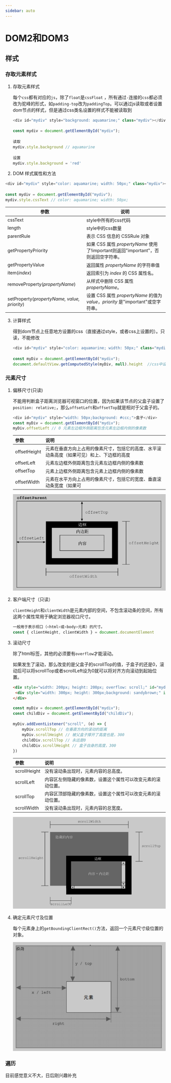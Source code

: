 ```yaml
---
sidebar: auto
---
```


# DOM2和DOM3

## 样式

### 存取元素样式

1. 存取元素样式

   每个`css`都有对应的`js`，除了`float`是`cssFloat` ，所有通过`-`连接的`css`都必须改为驼峰的形式，如`padding-top`改为`paddingTop`。可以通过js读取或者设置dom节点的样式，但是通过css类名设置的样式不能被读取到

   ```js
   <div id="mydiv" style="background: aquamarine;" class="mydiv"></div>
   
   const mydiv = document.getElementById("mydiv");
   
   读取
   mydiv.style.background // aquamarine
   
   设置
   mydiv.style.background = 'red'
   ```

2.  DOM 样式属性和方法

   ```js
   <div id="mydiv" style="color: aquamarine; width: 50px;" class="mydiv"></div>
   
   const mydiv = document.getElementById("mydiv");
   mydiv.style.cssText // color: aquamarine; width: 50px;
   ```

   | 参数                                         | 说明                                                         |
   | -------------------------------------------- | ------------------------------------------------------------ |
   | cssText                                      | style中所有的css代码                                         |
   | length                                       | style中的css数量                                             |
   | parentRule                                   | 表示 CSS 信息的 CSSRule 对象                                 |
   | getPropertyPriority                          | 如果 CSS 属性 *propertyName* 使用了!important则返回"important"，否则返回空字符串。 |
   | getPropertyValue                             | 返回属性 *propertyName* 的字符串值                           |
   | item(*index*)                                | 返回索引为 *index* 的 CSS 属性名。                           |
   | removeProperty(*propertyName*)               | 从样式中删除 CSS 属性 *propertyName*。                       |
   | setProperty(*propertyName, value, priority*) | 设置 CSS 属性 *propertyName* 的值为*value*，*priority* 是"important"或空字符串。 |

3. 计算样式

   得到dom节点上任意地方设置的css（直接通过style，或者css上设置的）。只读，不能修改

   ```js
   <div id="mydiv" style="color: aquamarine; width: 50px;" class="mydiv">
         
   const myDiv = document.getElementById("mydiv");
   document.defaultView.getComputedStyle(myDiv, null).height  //css中设置500px
   ```

### 元素尺寸

1. 偏移尺寸(只读)

   不能用判断盒子距离浏览器可视窗口的位置，因为如果该节点的父盒子设置了`position: relative;`，那么`offsetLeft`和`offsetTop`就是相对于父盒子的。

   ```js
   <div id="mydiv" style="width: 50px;background: #ccc;">盒子</div>
   const myDiv = document.getElementById("mydiv");
   myDiv.offsetLeft // 0 元素左边框外侧距离包含元素左边框内侧的像素数
   ```

   | 参数         | 说明                                                         |
   | ------------ | ------------------------------------------------------------ |
   | offsetHeight | 元素在垂直方向上占用的像素尺寸，包括它的高度、水平滚动条高度（如果可见）和上、下边框的高度 |
   | offsetLeft   | 元素左边框外侧距离包含元素左边框内侧的像素数                 |
   | offsetTop    | 元素上边框外侧距离包含元素上边框内侧的像素数                 |
   | offsetWidth  | 元素在水平方向上占用的像素尺寸，包括它的宽度、垂直滚动条宽度（如果可 |

   ![Image](/red-book/offset.png)

2. 客户端尺寸（只读）

   `clientHeight`和`clientWidth`是元素内部的空间，不包含滚动条的空间，所有这两个属性常用于确定浏览器视口尺寸。

   ```js
   一般用于表示视口（<html>或<body>元素）的尺寸。
   const { clientHeight, clientWidth } = document.documentElement
   ```

3. 滚动尺寸

   除了html标签，其他的必须要有`overflow`才能滚动。

   如果发生了滚动，那么改变的是父盒子的scrollTop的值，子盒子的还是0，滚动后可以将scrollTop或者scrollLeft设为0就可以将对齐方向滚动到起始位置。

   ```html
   <div style="width: 200px; height: 200px; overflow: scroll;" id="mydiv">
   	<div style="width: 300px; height: 300px;background: sandybrown;" id="childDiv">盒子</div>
   </div>
   ```

   ```js
   const myDiv = document.getElementById("mydiv");
   const childDiv = document.getElementById("childDiv");
   
   myDiv.addEventListener("scroll", (e) => {
       myDiv.scrollTop // 在垂直方向的滚动的距离
       myDiv.scrollHeight // 被父盒子撑开了高度也是，300
       childDiv.scrollTop // 永远是0
       childDiv.scrollHeight // 盒子自身的高度，300
   })
   ```

   | 参数         | 说明                                                         |
   | ------------ | ------------------------------------------------------------ |
   | scrollHeight | 没有滚动条出现时，元素内容的总高度。                         |
   | scrollLeft   | 内容区左侧隐藏的像素数，设置这个属性可以改变元素的滚动位置。 |
   | scrollTop    | 内容区顶部隐藏的像素数，设置这个属性可以改变元素的滚动位置。 |
   | scrollWidth  | 没有滚动条出现时，元素内容的总宽度。                         |

   ![image](/red-book/scroll.png)

4. 确定元素尺寸及位置

   每个元素身上的`getBoundingClientRect()`方法，返回一个元素尺寸级位置的对象。

   ![image](/red-book/getBoundingClientRect.png)

### 遍历

目前感觉意义不大，日后刚兴趣补充